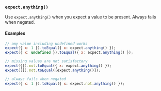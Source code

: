 ### `expect.anything()`

Use `expect.anything()` when you expect a value to be present.
Always fails when negated.

#### Examples

```javascript
// any value including undefined works
expect({ x: 1 }).toEqual({ x: expect.anything() });
expect({ x: undefined }).toEqual({ x: expect.anything() });

// missing values are not satisfactory
expect({}).not.toEqual({ x: expect.anything() });
expect([]).not.toEqual([expect.anything()]);

// always fails when negated
expect({ x: 1 }).toEqual({ x: expect.not.anything() });
```

